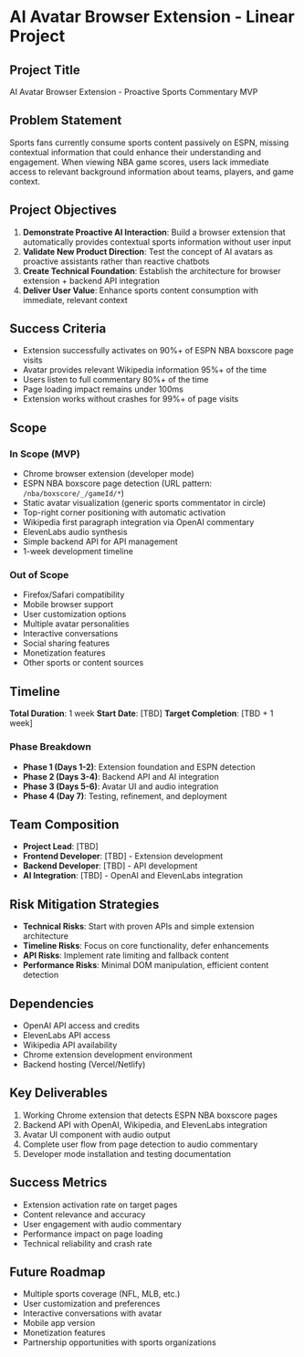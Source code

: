 # AI Avatar Browser Extension - Linear Project

## Project Title
AI Avatar Browser Extension - Proactive Sports Commentary MVP

## Problem Statement
Sports fans currently consume sports content passively on ESPN, missing contextual information that could enhance their understanding and engagement. When viewing NBA game scores, users lack immediate access to relevant background information about teams, players, and game context.

## Project Objectives
1. **Demonstrate Proactive AI Interaction**: Build a browser extension that automatically provides contextual sports information without user input
2. **Validate New Product Direction**: Test the concept of AI avatars as proactive assistants rather than reactive chatbots
3. **Create Technical Foundation**: Establish the architecture for browser extension + backend API integration
4. **Deliver User Value**: Enhance sports content consumption with immediate, relevant context

## Success Criteria
- Extension successfully activates on 90%+ of ESPN NBA boxscore page visits
- Avatar provides relevant Wikipedia information 95%+ of the time
- Users listen to full commentary 80%+ of the time
- Page loading impact remains under 100ms
- Extension works without crashes for 99%+ of page visits

## Scope
### In Scope (MVP)
- Chrome browser extension (developer mode)
- ESPN NBA boxscore page detection (URL pattern: `/nba/boxscore/_/gameId/*`)
- Static avatar visualization (generic sports commentator in circle)
- Top-right corner positioning with automatic activation
- Wikipedia first paragraph integration via OpenAI commentary
- ElevenLabs audio synthesis
- Simple backend API for API management
- 1-week development timeline

### Out of Scope
- Firefox/Safari compatibility
- Mobile browser support
- User customization options
- Multiple avatar personalities
- Interactive conversations
- Social sharing features
- Monetization features
- Other sports or content sources

## Timeline
**Total Duration**: 1 week
**Start Date**: [TBD]
**Target Completion**: [TBD + 1 week]

### Phase Breakdown
- **Phase 1 (Days 1-2)**: Extension foundation and ESPN detection
- **Phase 2 (Days 3-4)**: Backend API and AI integration  
- **Phase 3 (Days 5-6)**: Avatar UI and audio integration
- **Phase 4 (Day 7)**: Testing, refinement, and deployment

## Team Composition
- **Project Lead**: [TBD]
- **Frontend Developer**: [TBD] - Extension development
- **Backend Developer**: [TBD] - API development
- **AI Integration**: [TBD] - OpenAI and ElevenLabs integration

## Risk Mitigation Strategies
- **Technical Risks**: Start with proven APIs and simple extension architecture
- **Timeline Risks**: Focus on core functionality, defer enhancements
- **API Risks**: Implement rate limiting and fallback content
- **Performance Risks**: Minimal DOM manipulation, efficient content detection

## Dependencies
- OpenAI API access and credits
- ElevenLabs API access
- Wikipedia API availability
- Chrome extension development environment
- Backend hosting (Vercel/Netlify)

## Key Deliverables
1. Working Chrome extension that detects ESPN NBA boxscore pages
2. Backend API with OpenAI, Wikipedia, and ElevenLabs integration
3. Avatar UI component with audio output
4. Complete user flow from page detection to audio commentary
5. Developer mode installation and testing documentation

## Success Metrics
- Extension activation rate on target pages
- Content relevance and accuracy
- User engagement with audio commentary
- Performance impact on page loading
- Technical reliability and crash rate

## Future Roadmap
- Multiple sports coverage (NFL, MLB, etc.)
- User customization and preferences
- Interactive conversations with avatar
- Mobile app version
- Monetization features
- Partnership opportunities with sports organizations
